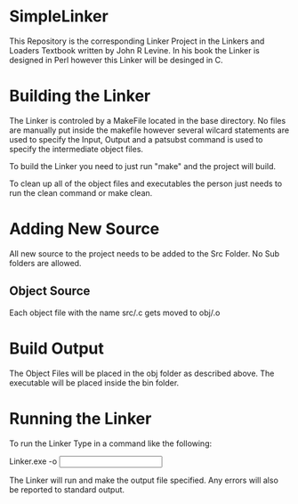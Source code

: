 # SimpleLinker
This Repository is the corresponding Linker Project in the Linkers and Loaders Textbook written by John R Levine. In his book the Linker is designed in Perl however this Linker will be desinged in C.

# Building the Linker
The Linker is controled by a MakeFile located in the base directory. No files are manually put inside the makefile however several wilcard statements are used to specify the Input, Output and a patsubst command is used to specify the intermediate object files.

To build the Linker you need to just run "make" and the project will build.

To clean up all of the object files and executables the person just needs to run the clean command or make clean.

# Adding New Source
All new source to the project needs to be added to the Src Folder. No Sub folders are allowed.

## Object Source

Each object file with the name src/<name without extension>.c gets moved to 
obj/<name without extension>.o



# Build Output

The Object Files will be placed in the obj folder as described above. The executable will be placed inside the bin folder.

# Running the Linker

To run the Linker Type in a command like the following:

Linker.exe -o <OutputFile> <Input Files>

The Linker will run and make the output file specified. Any errors will also be reported to standard output.

